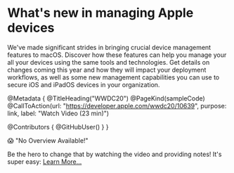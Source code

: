 # What's new in managing Apple devices

We've made significant strides in bringing crucial device management features to macOS. Discover how these features can help you manage your all your devices using the same tools and technologies. Get details on changes coming this year and how they will impact your deployment workflows, as well as some new management capabilities you can use to secure iOS and iPadOS devices in your organization.

@Metadata {
   @TitleHeading("WWDC20")
   @PageKind(sampleCode)
   @CallToAction(url: "https://developer.apple.com/wwdc20/10639", purpose: link, label: "Watch Video (23 min)")

   @Contributors {
      @GitHubUser(<replace this with your GitHub handle>)
   }
}

😱 "No Overview Available!"

Be the hero to change that by watching the video and providing notes! It's super easy:
 [Learn More…](https://wwdcnotes.com/documentation/wwdcnotes/contributing)
